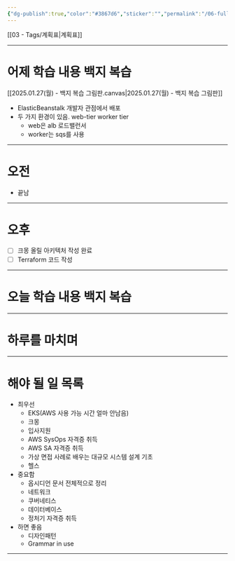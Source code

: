 ```yaml
---
{"dg-publish":true,"color":"#3867d6","sticker":"","permalink":"/06-full-notes/2025-01-27/","dgPassFrontmatter":true,"noteIcon":""}
---
```


[[03 - Tags/계획표\|계획표]]

---
# 어제 학습 내용 백지 복습
[[2025.01.27(월) - 백지 복습 그림판.canvas|2025.01.27(월) - 백지 복습 그림판]]
- ElasticBeanstalk 개발자 관점에서 배포
- 두 가지 환경이 있음. web-tier worker tier
	- web은 alb 로드밸런서
	- worker는 sqs를 사용

---
# 오전
- 끝남
---
# 오후
- [ ] 크몽 올릴 아키텍처 작성 완료
- [ ] Terraform 코드 작성

---
# 오늘 학습 내용 백지 복습

---
# 하루를 마치며

---
# 해야 될 일 목록
- 최우선
	- EKS(AWS 사용 가능 시간 얼마 안남음)
	- 크몽
	- 입사지원
	- AWS SysOps 자격증 취득
	- AWS SA 자격증 취득
	- 가상 면접 사례로 배우는 대규모 시스템 설계 기초
	- 헬스
- 중요함
	- 옵시디언 문서 전체적으로 정리
	- 네트워크
	- 쿠버네티스
	- 데이터베이스
	- 정처기 자격증 취득
- 하면 좋음
	- 디자인패턴
	- Grammar in use

---